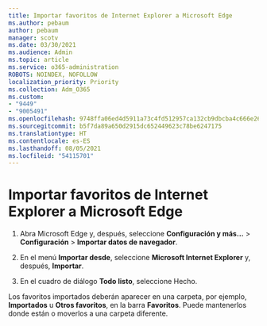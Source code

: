 ```yaml
---
title: Importar favoritos de Internet Explorer a Microsoft Edge
ms.author: pebaum
author: pebaum
manager: scotv
ms.date: 03/30/2021
ms.audience: Admin
ms.topic: article
ms.service: o365-administration
ROBOTS: NOINDEX, NOFOLLOW
localization_priority: Priority
ms.collection: Adm_O365
ms.custom:
- "9449"
- "9005491"
ms.openlocfilehash: 9748ffa06ed4d5911a73c4fd512957ca132cb9dbcba4c666e263d332a50ac727
ms.sourcegitcommit: b5f7da89a650d2915dc652449623c78be6247175
ms.translationtype: HT
ms.contentlocale: es-ES
ms.lasthandoff: 08/05/2021
ms.locfileid: "54115701"
---
```

# <a name="import-favorites-from-internet-explorer-to-microsoft-edge"></a>Importar favoritos de Internet Explorer a Microsoft Edge

1. Abra Microsoft Edge y, después, seleccione **Configuración y más...** > **Configuración** > **Importar datos de navegador**.

1. En el menú **Importar desde**, seleccione **Microsoft Internet Explorer** y, después, **Importar**.

1. En el cuadro de diálogo **Todo listo**, seleccione Hecho.

Los favoritos importados deberán aparecer en una carpeta, por ejemplo, **Importados** u **Otros favoritos**, en la barra **Favoritos**. Puede mantenerlos donde están o moverlos a una carpeta diferente.